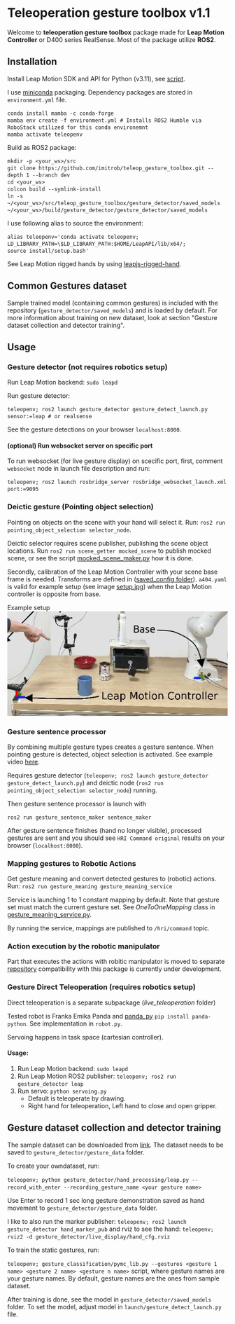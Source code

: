 
# Teleoperation gesture toolbox v1.1

Welcome to **teleoperation gesture toolbox** package made for **Leap Motion Controller** or D400 series RealSense.
Most of the package utilize **ROS2**. 

## Installation 

Install Leap Motion SDK and API for Python (v3.11), see [script](gesture_detector/leap_motion_install.sh).

I use [miniconda](docs.anaconda.com/miniconda) packaging. Dependency packages are stored in `environment.yml` file.
```Shell
conda install mamba -c conda-forge
mamba env create -f environment.yml # Installs ROS2 Humble via RoboStack utilized for this conda environemnt
mamba activate teleopenv
```

Build as ROS2 package:
```Shell
mkdir -p <your_ws>/src
git clone https://github.com/imitrob/teleop_gesture_toolbox.git --depth 1 --branch dev
cd <your_ws>
colcon build --symlink-install
ln -s ~/<your_ws>/src/teleop_gesture_toolbox/gesture_detector/saved_models ~/<your_ws>/build/gesture_detector/gesture_detector/saved_models
```

I use following alias to source the environment:
```Shell
alias teleopenv='conda activate teleopenv;
LD_LIBRARY_PATH=\$LD_LIBRARY_PATH:$HOME/LeapAPI/lib/x64/;
source install/setup.bash'
```

See Leap Motion rigged hands by using [leapjs-rigged-hand](https://github.com/leapmotion/leapjs-rigged-hand).

## Common Gestures dataset

Sample trained model (containing common gestures) is included with the repository (`gesture_detector/saved_models`) and is loaded by default. For more information about training on new dataset, look at section "Gesture dataset collection and detector training".

## Usage 

### Gesture detector (not requires robotics setup)

Run Leap Motion backend: `sudo leapd`

Run gesture detector:
```Shell
teleopenv; ros2 launch gesture_detector gesture_detect_launch.py sensor:=leap # or realsense
```

See the gesture detections on your browser `localhost:8000`.

#### (optional) Run websocket server on specific port 

To run websocket (for live gesture display) on scecific port, first, comment `websocket` node in launch file description and run:
```Shell
teleopenv; ros2 launch rosbridge_server rosbridge_websocket_launch.xml port:=9095
```

### Deictic gesture (Pointing object selection)

Pointing on objects on the scene with your hand will select it. Run: `ros2 run pointing_object_selection selector_node`.

Deictic selector requires scene publisher, publishing the scene object locations. Run `ros2 run scene_getter mocked_scene` to publish mocked scene, or see the script [mocked_scene_maker.py](scene_getter/scene_getter/scene_makers/mocked_scene_maker.py) how it is done.

Secondly, calibration of the Leap Motion Controller with your scene base frame is needed. Transforms are defined in ([saved_config folder](pointing_object_selection/pointing_object_selection/saved_setups/)). `a404.yaml` is valid for example setup (see image [setup.jpg](setup.jpg)) when the Leap Motion controller is opposite from base.  

Example setup
![setup.jpg](setup.jpg)

### Gesture sentence processor

By combining multiple gesture types creates a gesture sentence. When pointing gesture is detected, object selection is activated. See example video [here](http://imitrob.ciirc.cvut.cz/publications/chi23/2023_IROS_GESTURE_SENTENCE_VIDEO.mp4).

Requires gesture detector (`teleopenv; ros2 launch gesture_detector gesture_detect_launch.py`) and deictic node (`ros2 run pointing_object_selection selector_node`) running.

Then gesture sentence processor is launch with

```
ros2 run gesture_sentence_maker sentence_maker
```

After gesture sentence finishes (hand no longer visible), processed gestures are sent and you should see `HRI Command original` results on your browser (`localhost:8000`).

### Mapping gestures to Robotic Actions

Get gesture meaning and convert detected gestures to (robotic) actions. Run: `ros2 run gesture_meaning gesture_meaning_service`

Service is launching 1 to 1 constant mapping by default. Note that gesture set must match the current gesture set. See *OneToOneMapping* class in [gesture_meaning_service.py](src/teleop_gesture_toolbox/gesture_meaning/gesture_meaning/gesture_meaning_service.py).

By running the service, mappings are published to `/hri/command` topic.

### Action execution by the robotic manipulator

Part that executes the actions with robitic manipulator is moved to separate [repository](https://github.com/imitrob/imitrob_templates) compatibility with this package is currently under development.


### Gesture Direct Teleoperation (requires robotics setup)

Direct teleoperation is a separate subpackage (*live_teleoperation* folder)

Tested robot is Franka Emika Panda and [panda_py](https://github.com/JeanElsner/panda-py) `pip install panda-python`. See implementation in `robot.py`.

Servoing happens in task space (cartesian controller).

#### Usage:

1. Run Leap Motion backend: `sudo leapd`
2. Run Leap Motion ROS2 publisher: `teleopenv; ros2 run gesture_detector leap`
3. Run servo: `python servoing.py`
    - Default is teleoperate by drawing.
    - Right hand for teleoperation, Left hand to close and open gripper.

## Gesture dataset collection and detector training

The sample dataset can be downloaded from [link](https://drive.google.com/file/d/17L5KEuhW9kLYC073t11jctynQQ6z2Qm0/view?usp=sharing). The dataset needs to be saved to `gesture_detector/gesture_data` folder.

To create your owndataset, run:

`teleopenv; python gesture_detector/hand_processing/leap.py --record_with_enter --recording_gesture_name <your gesture name>`

Use Enter to record 1 sec long gesture demonstration saved as hand movement to `gesture_detector/gesture_data` folder.

I like to also run the marker publisher: `teleopenv; ros2 launch gesture_detector hand_marker_pub`
and rviz to see the hand: `teleopenv; rviz2 -d gesture_detector/live_display/hand_cfg.rviz`

To train the static gestures, run:

`teleopenv; gesture_classification/pymc_lib.py --gestures <gesture 1 name> <gesture 2 name> <gesture n name>` script, where gesture names are your gesture names. By default, gesture names are the ones from sample dataset.

After training is done, see the  model in `gesture_detector/saved_models` folder. To set the model, adjust model in `launch/gesture_detect_launch.py` file.

